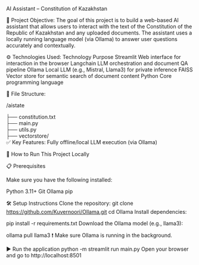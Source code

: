  AI Assistant – Constitution of Kazakhstan

 🧠 Project Objective:
The goal of this project is to build a web-based AI assistant that allows users to interact with the text of the Constitution of the Republic of Kazakhstan and any uploaded documents. The assistant uses a locally running language model (via Ollama) to answer user questions accurately and contextually.

⚙️ Technologies Used:
Technology	Purpose
Streamlit	Web interface for interaction in the browser
Langchain	LLM orchestration and document QA pipeline
Ollama	Local LLM (e.g., Mistral, Llama3) for private inference
FAISS	Vector store for semantic search of document content
Python	Core programming language


📂 File Structure:

/aistate

├── constitution.txt              
├── main.py                        
├── utils.py                      
├── vectorstore/                   
✅ Key Features:
Fully offline/local LLM execution (via Ollama)


🚀 How to Run This Project Locally

📋 Prerequisites

Make sure you have the following installed:

Python 3.11+
Git
Ollama
pip

🛠️ Setup Instructions
Clone the repository:
git clone https://github.com/Kuvernoori/Ollama.git
cd Ollama
Install dependencies:

pip install -r requirements.txt
Download the Ollama model (e.g., llama3):

ollama pull llama3
❗ Make sure Ollama is running in the background.

▶️ Run the application
python -m streamlit run main.py
Open your browser and go to http://localhost:8501


